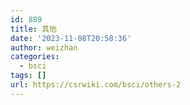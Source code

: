 ```yaml
---
id: 889
title: 其他
date: '2023-11-08T20:58:36'
author: weizhan
categories:
  - bsci
tags: []
url: https://csrwiki.com/bsci/others-2
---
```


